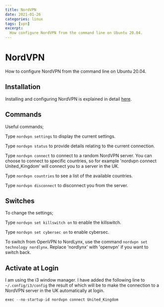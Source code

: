 ```yaml
---
title: NordVPN
date: 2021-01-26
categories: linux
tags: [vpn]
excerpt:
  How configure NordVPN from the command line on Ubuntu 20.04.
---
```


# NordVPN

How to configure NordVPN from the command line on Ubuntu 20.04.

## Installation

Installing and configuring NordVPN is explained in detail [here](https://support.nordvpn.com/Connectivity/Linux/1325531132/Installing-and-using-NordVPN-on-Debian-Ubuntu-Elementary-OS-and-Linux-Mint.htm).

## Commands

Useful commands;

Type `nordvpn settings` to display the current settings.

Type `nordvpn status` to provide details relating to the current connection.

Type `nordvpn connect` to connect to a random NordVPN server. You can choose to connect to specific countries, so for example 'nordvpn connect United_Kingdom' will connect you to a server in the UK.

Type `nordvpn countries` to see a list of the available countries.

Type `nordvpn disconnect` to disconnect you from the server.

## Switches

To change the settings;

Type `nordvpn set killswitch on` to enable the killswitch.

Type `nordvpn set cybersec on` to enable cybersec.

To switch from OpenVPN to NordLynx, use the command `nordvpn set technology nordlynx`. Replace 'nordlynx' with 'openvpn' if you want to switch back.

## Activate at Login

I am using the i3 window manager. I have added the following line to `~/.config/i3/config` the result of which will be to make the connection to a NordVPN server in the UK automatically at login.

```c
exec --no-startup-id nordvpn connect United_Kingdom
```

